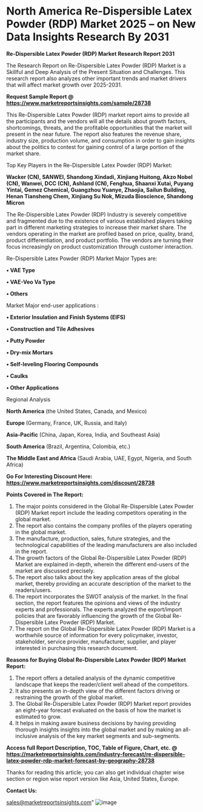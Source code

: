 # North America Re-Dispersible Latex Powder (RDP) Market 2025 – on New Data Insights Research By 2031

<strong>Re-Dispersible Latex Powder (RDP) Market Research Report 2031</strong>

The Research Report on Re-Dispersible Latex Powder (RDP) Market is a Skillful and Deep Analysis of the Present Situation and Challenges. This research report also analyzes other important trends and market drivers that will affect market growth over 2025-2031.

<strong>Request Sample Report @ <a href=https://www.marketreportsinsights.com/sample/28738>https://www.marketreportsinsights.com/sample/28738</a></strong>

This Re-Dispersible Latex Powder (RDP) market report aims to provide all the participants and the vendors will all the details about growth factors, shortcomings, threats, and the profitable opportunities that the market will present in the near future. The report also features the revenue share, industry size, production volume, and consumption in order to gain insights about the politics to contest for gaining control of a large portion of the market share.

Top Key Players in the Re-Dispersible Latex Powder (RDP) Market:

<strong>Wacker (CN), SANWEI, Shandong Xindadi, Xinjiang Huitong, Akzo Nobel (CN), Wanwei, DCC (CN), Ashland (CN), Fenghua, Shaanxi Xutai, Puyang Yintai, Gemez Chemical, Guangzhou Yuanye, Zhaojia, Sailun Building, Henan Tiansheng Chem, Xinjiang Su Nok, Mizuda Bioscience, Shandong Micron</strong>

The Re-Dispersible Latex Powder (RDP) Industry is severely competitive and fragmented due to the existence of various established players taking part in different marketing strategies to increase their market share. The vendors operating in the market are profiled based on price, quality, brand, product differentiation, and product portfolio. The vendors are turning their focus increasingly on product customization through customer interaction.

Re-Dispersible Latex Powder (RDP) Market Major Types are:

<strong>• VAE Type

• VAE-Veo Va Type

• Others</strong>

Market Major end-user applications :

<strong>• Exterior Insulation and Finish Systems (EIFS)

• Construction and Tile Adhesives

• Putty Powder

• Dry-mix Mortars

• Self-leveling Flooring Compounds

• Caulks

• Other Applications</strong>

Regional Analysis

</u><strong><b>North America</b></strong> (the United States, Canada, and Mexico)

<strong><b>Europe </b></strong>(Germany, France, UK, Russia, and Italy)

<strong><b>Asia-Pacific</b></strong> (China, Japan, Korea, India, and Southeast Asia)

<strong><b>South America</b></strong> (Brazil, Argentina, Colombia, etc.)

<strong><b>The Middle East and Africa</b></strong> (Saudi Arabia, UAE, Egypt, Nigeria, and South Africa)

<strong>Go For Interesting Discount Here: <a href=https://www.marketreportsinsights.com/discount/28738>https://www.marketreportsinsights.com/discount/28738</a></strong>

<strong>Points Covered in The Report:</strong>
<ol>
  <li>The major points considered in the Global Re-Dispersible Latex Powder (RDP) Market report include the leading competitors operating in the global market.</li>
  <li>The report also contains the company profiles of the players operating in the global market.</li>
  <li>The manufacture, production, sales, future strategies, and the technological capabilities of the leading manufacturers are also included in the report.</li>
  <li>The growth factors of the Global Re-Dispersible Latex Powder (RDP) Market are explained in-depth, wherein the different end-users of the market are discussed precisely.</li>
  <li>The report also talks about the key application areas of the global market, thereby providing an accurate description of the market to the readers/users.</li>
  <li>The report incorporates the SWOT analysis of the market. In the final section, the report features the opinions and views of the industry experts and professionals. The experts analyzed the export/import policies that are favorably influencing the growth of the Global Re-Dispersible Latex Powder (RDP) Market.</li>
  <li>The report on the Global Re-Dispersible Latex Powder (RDP) Market is a worthwhile source of information for every policymaker, investor, stakeholder, service provider, manufacturer, supplier, and player interested in purchasing this research document.</li>
</ol>
<strong>Reasons for Buying Global Re-Dispersible Latex Powder (RDP) Market Report:</strong>

<ol>
  <li>The report offers a detailed analysis of the dynamic competitive landscape that keeps the reader/client well ahead of the competitors.</li>
  <li>It also presents an in-depth view of the different factors driving or restraining the growth of the global market.</li>
  <li>The Global Re-Dispersible Latex Powder (RDP) Market report provides an eight-year forecast evaluated on the basis of how the market is estimated to grow.</li>
  <li>It helps in making aware business decisions by having providing thorough insights insights into the global market and by making an all-inclusive analysis of the key market segments and sub-segments.</li>
</ol>
<strong>Access full Report Description, TOC, Table of Figure, Chart, etc. @ <a href=https://marketreportsinsights.com/industry-forecast/re-dispersible-latex-powder-rdp-market-forecast-by-geography-28738>https://marketreportsinsights.com/industry-forecast/re-dispersible-latex-powder-rdp-market-forecast-by-geography-28738</a></strong>


Thanks for reading this article; you can also get individual chapter wise section or region wise report version like Asia, United States, Europe.

<strong>Contact Us:</strong>

sales@marketreportsinsights.com"
![image](https://github.com/user-attachments/assets/f6cf42eb-09aa-4ea8-bfd1-9d83964cd363)
